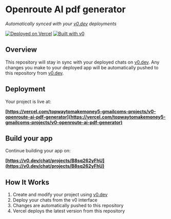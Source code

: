 # Openroute AI pdf generator

*Automatically synced with your [v0.dev](https://v0.dev) deployments*

[![Deployed on Vercel](https://img.shields.io/badge/Deployed%20on-Vercel-black?style=for-the-badge&logo=vercel)](https://vercel.com/topwaytomakemoney5-gmailcoms-projects/v0-openroute-ai-pdf-generator)
[![Built with v0](https://img.shields.io/badge/Built%20with-v0.dev-black?style=for-the-badge)](https://v0.dev/chat/projects/B8sq262yFhU)

## Overview

This repository will stay in sync with your deployed chats on [v0.dev](https://v0.dev).
Any changes you make to your deployed app will be automatically pushed to this repository from [v0.dev](https://v0.dev).

## Deployment

Your project is live at:

**[https://vercel.com/topwaytomakemoney5-gmailcoms-projects/v0-openroute-ai-pdf-generator](https://vercel.com/topwaytomakemoney5-gmailcoms-projects/v0-openroute-ai-pdf-generator)**

## Build your app

Continue building your app on:

**[https://v0.dev/chat/projects/B8sq262yFhU](https://v0.dev/chat/projects/B8sq262yFhU)**

## How It Works

1. Create and modify your project using [v0.dev](https://v0.dev)
2. Deploy your chats from the v0 interface
3. Changes are automatically pushed to this repository
4. Vercel deploys the latest version from this repository